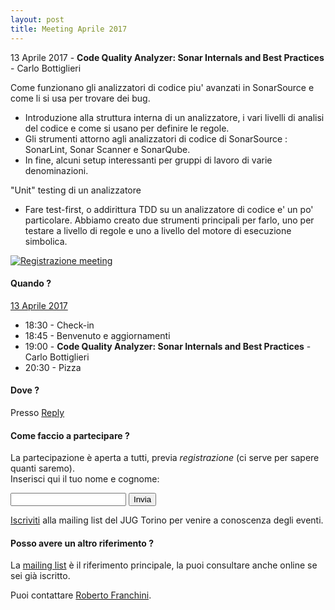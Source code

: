 ```yaml
---
layout: post
title: Meeting Aprile 2017
---
```


13 Aprile 2017 - **Code Quality Analyzer: Sonar Internals and Best Practices** - Carlo Bottiglieri

Come funzionano gli analizzatori di codice piu' avanzati in SonarSource e come li si usa per trovare dei bug.

* Introduzione alla struttura interna di un analizzatore, i vari livelli di analisi del codice e come si usano per definire le regole.
* Gli strumenti attorno agli analizzatori di codice di SonarSource : SonarLint, Sonar Scanner e SonarQube.
* In fine, alcuni setup interessanti per gruppi di lavoro di varie denominazioni.

"Unit" testing di un analizzatore

* Fare test-first, o addirittura TDD su un analizzatore di codice e' un po' particolare. Abbiamo creato due strumenti principali per farlo, uno per testare a livello di regole e uno a livello del motore di esecuzione simbolica.

[![Registrazione meeting](https://i.ytimg.com/vi/pWwlzZsS5lU/hqdefault.jpg)](https://www.youtube.com/watch?v=pWwlzZsS5lU)

#### Quando ?

<u>13 Aprile 2017</u>

* 18:30 - Check-in
* 18:45 - Benvenuto e aggiornamenti
* 19:00 - **Code Quality Analyzer: Sonar Internals and Best Practices** - Carlo Bottiglieri
* 20:30 - Pizza

#### Dove ?

Presso [Reply](/places/reply/)

#### Come faccio a partecipare ?

La partecipazione è aperta a tutti, previa *registrazione* (ci serve per sapere quanti saremo).  
Inserisci qui il tuo nome e cognome:

<form action="https://formspree.io/ro.franchini+jug042017@gmail.com" method="POST">
    <input type="text" name="name">
    <input type="hidden" name="_subject" value="JUG Torino Meeting Aprile 2017" />
    <input type="hidden" name="_format" value="plain" />
    <input type="hidden" name="_next" value="/registered" />
    <input type="submit" value="Invia">
</form>
  
[Iscriviti](/subscribe/) alla mailing list del JUG Torino per venire a conoscenza degli eventi.

#### Posso avere un altro riferimento ?

La [mailing list](https://groups.yahoo.com/groups/it-torino-java-jug) è il riferimento principale,
la puoi consultare anche online se sei già iscritto.

Puoi contattare [Roberto Franchini](/people/robertofranchini/).


